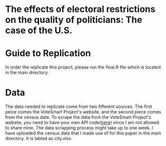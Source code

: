 # The effects of electoral restrictions on the quality of politicians: The case of the U.S.

# Guide to Replication
In order the replicate this project, please run the final.R file which is located in the main directory.


# Data

The data needed to replicate come from two fifferent sources. The first peice comes the VoteSmart Project's website, and the second piece comes from the census date. To scrape the data from the VoteSmart Project's website, you need to have your own API code([here](https://votesmart.org/share/api#.XNNvSI5Kg2w)) since I am not allowed to share mine. The data scrapping process might take up to one week.
I have uploaded the census data that I made use of for this paper in the main directory. It is labled as city.xlsx.
